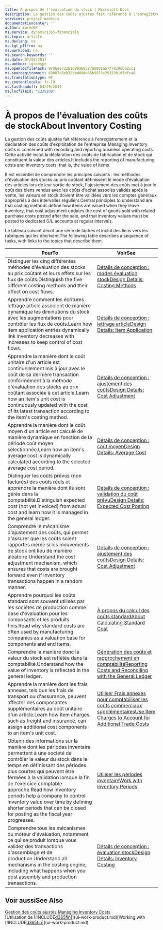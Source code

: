 ```yaml
---
title: À propos de l'évaluation du stock | Microsoft Docs
description: La gestion des coûts ajustés fait référence à l'enregistrement et la déclaration des coûts d'exploitation de l'entreprise. Cette activité inclut la déclaration des coûts de fabrication et de stock qui constituent la valeur des articles.
services: project-madeira
documentationcenter: ''
author: SorenGP
ms.service: dynamics365-financials
ms.topic: article
ms.devlang: na
ms.tgt_pltfrm: na
ms.workload: na
ms.search.keywords: ''
ms.date: 07/01/2017
ms.author: sgroespe
ms.openlocfilehash: 9706e072261d89a68527a0801a57f78296bb2cc1
ms.sourcegitcommit: 60b87e5eb32bb408dd65b9855c29159b1dfbfca8
ms.translationtype: HT
ms.contentlocale: fr-FR
ms.lasthandoff: 04/29/2019
ms.locfileid: "1238209"
---
```

# <a name="about-inventory-costing"></a><span data-ttu-id="845fd-104">À propos de l'évaluation des coûts de stock</span><span class="sxs-lookup"><span data-stu-id="845fd-104">About Inventory Costing</span></span>
<span data-ttu-id="845fd-105">La gestion des coûts ajustés fait référence à l'enregistrement et la déclaration des coûts d'exploitation de l'entreprise.</span><span class="sxs-lookup"><span data-stu-id="845fd-105">Managing inventory costs is concerned with recording and reporting business operating costs.</span></span> <span data-ttu-id="845fd-106">Cette activité inclut la déclaration des coûts de fabrication et de stock qui constituent la valeur des articles.</span><span class="sxs-lookup"><span data-stu-id="845fd-106">It includes the reporting of manufacturing costs and inventory costs, that is, the value of items.</span></span>  

 <span data-ttu-id="845fd-107">Il est essentiel de comprendre les principes suivants : les méthodes d'évaluation des stocks au prix coûtant définissent le mode d'évaluation des articles lors de leur sortie de stock, l'ajustement des coûts met à jour le coût des biens vendus avec les coûts d'achat associés validés après la vente, les valeurs en stock doivent être validées vers les comptes généraux appropriés à des intervalles réguliers.</span><span class="sxs-lookup"><span data-stu-id="845fd-107">Central principles to understand are that costing methods define how items are valued when they leave inventory, that cost adjustment updates the cost of goods sold with related purchase costs posted after the sale, and that inventory values must be posted to dedicated G/L accounts at regular intervals.</span></span>  

 <span data-ttu-id="845fd-108">Le tableau suivant décrit une série de tâches et inclut des liens vers les rubriques qui les décrivent.</span><span class="sxs-lookup"><span data-stu-id="845fd-108">The following table describes a sequence of tasks, with links to the topics that describe them.</span></span>   

|<span data-ttu-id="845fd-109">**Pour**</span><span class="sxs-lookup"><span data-stu-id="845fd-109">**To**</span></span>|<span data-ttu-id="845fd-110">**Voir**</span><span class="sxs-lookup"><span data-stu-id="845fd-110">**See**</span></span>|  
|------------|-------------|  
|<span data-ttu-id="845fd-111">Distinguer les cinq différentes méthodes d'évaluation des stocks au prix coûtant et leurs effets sur les flux de coûts.</span><span class="sxs-lookup"><span data-stu-id="845fd-111">Distinguish the five different costing methods and their effect on cost flows.</span></span>|[<span data-ttu-id="845fd-112">Détails de conception : modes évaluation stock</span><span class="sxs-lookup"><span data-stu-id="845fd-112">Design Details: Costing Methods</span></span>](design-details-costing-methods.md)|  
|<span data-ttu-id="845fd-113">Apprendre comment les écritures lettrage article associent de manière dynamique les diminutions du stock avec les augmentations pour contrôler les flux de coûts.</span><span class="sxs-lookup"><span data-stu-id="845fd-113">Learn how item application entries dynamically link inventory decreases with increases to keep control of cost flows.</span></span>|[<span data-ttu-id="845fd-114">Détails de conception : lettrage article</span><span class="sxs-lookup"><span data-stu-id="845fd-114">Design Details: Item Application</span></span>](design-details-item-application.md)|  
|<span data-ttu-id="845fd-115">Apprendre la manière dont le coût unitaire d'un article est continuellement mis à jour avec le coût de sa dernière transaction conformément à la méthode d'évaluation des stocks au prix coûtant associée à cet article.</span><span class="sxs-lookup"><span data-stu-id="845fd-115">Learn how an item's unit cost is continuously updated with the cost of its latest transaction according to the item's costing method.</span></span>|[<span data-ttu-id="845fd-116">Détails de conception : ajustement des coûts</span><span class="sxs-lookup"><span data-stu-id="845fd-116">Design Details: Cost Adjustment</span></span>](design-details-cost-adjustment.md)|  
|<span data-ttu-id="845fd-117">Apprendre la manière dont le coût moyen d'un article est calculé de manière dynamique en fonction de la période coût moyen sélectionnée.</span><span class="sxs-lookup"><span data-stu-id="845fd-117">Learn how an item's average cost is dynamically calculated according to the selected average cost period.</span></span>|[<span data-ttu-id="845fd-118">Détails de conception : coût moyen</span><span class="sxs-lookup"><span data-stu-id="845fd-118">Design Details: Average Cost</span></span>](design-details-average-cost.md)|  
|<span data-ttu-id="845fd-119">Distinguer les coûts prévus (non facturés) des coûts réels et apprendre la manière dont ils sont gérés dans la comptabilité.</span><span class="sxs-lookup"><span data-stu-id="845fd-119">Distinguish expected cost (not yet invoiced) from actual cost and learn how it is managed in the general ledger.</span></span>|[<span data-ttu-id="845fd-120">Détails de conception : validation du coût prévu</span><span class="sxs-lookup"><span data-stu-id="845fd-120">Design Details: Expected Cost Posting</span></span>](design-details-expected-cost-posting.md)|  
|<span data-ttu-id="845fd-121">Comprendre le mécanisme d'ajustement des coûts, qui permet d'assurer que les coûts soient rapportés même si les mouvements de stock ont lieu de manière aléatoire.</span><span class="sxs-lookup"><span data-stu-id="845fd-121">Understand the cost adjustment mechanism, which ensures that costs are brought forward even if inventory transactions happen in a random manner.</span></span>|[<span data-ttu-id="845fd-122">Détails de conception : ajustement des coûts</span><span class="sxs-lookup"><span data-stu-id="845fd-122">Design Details: Cost Adjustment</span></span>](design-details-cost-adjustment.md)|  
|<span data-ttu-id="845fd-123">Apprendre pourquoi les coûts standard sont souvent utilisés par les sociétés de production comme base d'évaluation pour les composants et les produits finis.</span><span class="sxs-lookup"><span data-stu-id="845fd-123">Read why standard costs are often used by manufacturing companies as a valuation base for components and end items.</span></span>|[<span data-ttu-id="845fd-124">À propos du calcul des coûts standard</span><span class="sxs-lookup"><span data-stu-id="845fd-124">About Calculating Standard Cost</span></span>](finance-about-calculating-standard-cost.md)|  
|<span data-ttu-id="845fd-125">Comprendre la manière donc la valeur du stock est reflétée dans la comptabilité.</span><span class="sxs-lookup"><span data-stu-id="845fd-125">Understand how the value of inventory is reflected in the general ledger.</span></span>|[<span data-ttu-id="845fd-126">Génération des coûts et rapprochement en comptabilité</span><span class="sxs-lookup"><span data-stu-id="845fd-126">Reporting Costs and Reconciling with the General Ledger</span></span>](finance-report-costs-and-reconcile-with-the-general-ledger.md)|  
|<span data-ttu-id="845fd-127">Apprendre la manière dont les frais annexes, tels que les frais de transport ou d'assurance, peuvent affecter des composantes supplémentaires au coût unitaire d'un article.</span><span class="sxs-lookup"><span data-stu-id="845fd-127">Learn how item charges, such as freight and insurance, can assign additional cost components to an item's unit cost.</span></span>|[<span data-ttu-id="845fd-128">Utiliser Frais annexes pour comptabiliser les coûts commerciaux supplémentaires</span><span class="sxs-lookup"><span data-stu-id="845fd-128">Use Item Charges to Account for Additional Trade Costs</span></span>](payables-how-assign-item-charges.md)|  
|<span data-ttu-id="845fd-129">Obtenir des informations sur la manière dont les périodes inventaire permettent à une société de contrôler la valeur du stock dans le temps en définissant des périodes plus courtes qui peuvent être fermées à la validation lorsque la fin de l'exercice comptable approche.</span><span class="sxs-lookup"><span data-stu-id="845fd-129">Read how inventory periods help a company to control inventory value over time by defining shorter periods that can be closed for posting as the fiscal year progresses.</span></span>|[<span data-ttu-id="845fd-130">Utiliser les périodes inventaire</span><span class="sxs-lookup"><span data-stu-id="845fd-130">Work with Inventory Periods</span></span>](finance-how-to-work-with-inventory-periods.md)|  
|<span data-ttu-id="845fd-131">Comprendre tous les mécanismes du moteur d'évaluation, notamment ce qui se produit lorsque vous validez des transactions d'assemblage et de production.</span><span class="sxs-lookup"><span data-stu-id="845fd-131">Understand all mechanisms in the costing engine, including what happens when you post assembly and production transactions.</span></span>|[<span data-ttu-id="845fd-132">Détails de conception : évaluation stock</span><span class="sxs-lookup"><span data-stu-id="845fd-132">Design Details: Inventory Costing</span></span>](design-details-inventory-costing.md)|

## <a name="see-also"></a><span data-ttu-id="845fd-133">Voir aussi</span><span class="sxs-lookup"><span data-stu-id="845fd-133">See Also</span></span>
<span data-ttu-id="845fd-134">[Gestion des coûts ajustés](finance-manage-inventory-costs.md)  </span><span class="sxs-lookup"><span data-stu-id="845fd-134">[Managing Inventory Costs](finance-manage-inventory-costs.md)  </span></span>  
<span data-ttu-id="845fd-135">[Utilisation de [!INCLUDE[d365fin](includes/d365fin_md.md)]](ui-work-product.md)</span><span class="sxs-lookup"><span data-stu-id="845fd-135">[Working with [!INCLUDE[d365fin](includes/d365fin_md.md)]](ui-work-product.md)</span></span>
